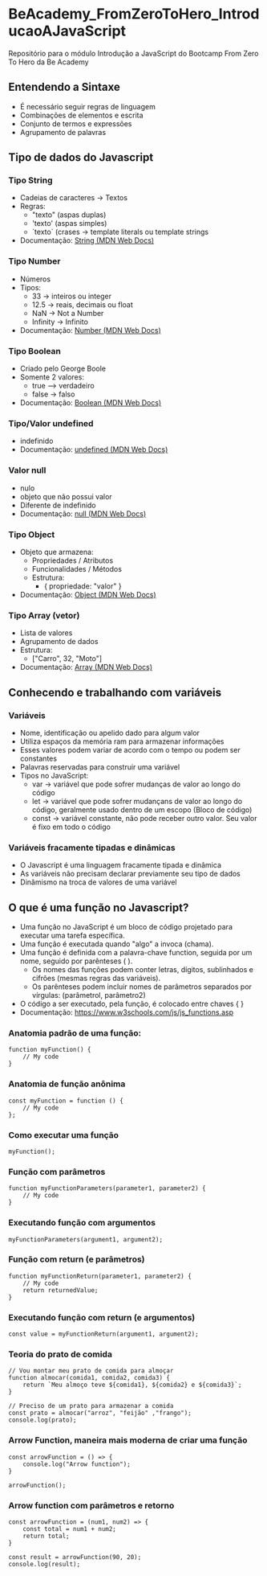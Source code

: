 # BeAcademy_FromZeroToHero_IntroducaoAJavaScript

Repositório para o módulo Introdução a JavaScript do Bootcamp From Zero To Hero da Be Academy

## Entendendo a Sintaxe

-   É necessário seguir regras de linguagem
-   Combinações de elementos e escrita
-   Conjunto de termos e expressões
-   Agrupamento de palavras

## Tipo de dados do Javascript

### Tipo String

-   Cadeias de caracteres -> Textos
-   Regras:
    -   "texto" (aspas duplas)
    -   'texto' (aspas simples)
    -   \`texto\` (crases -> template literals ou template strings
-   Documentação: [String (MDN Web Docs)](https://developer.mozilla.org/pt-BR/docs/Web/JavaScript/Reference/Global_Objects/String)

### Tipo Number

-   Números
-   Tipos:
    -   33 -> inteiros ou integer
    -   12.5 -> reais, decimais ou float
    -   NaN -> Not a Number
    -   Infinity -> Infinito
-   Documentação: [Number (MDN Web Docs)](https://developer.mozilla.org/pt-BR/docs/Web/Javascript/Reference/Global_Objects/Number)

### Tipo Boolean

-   Criado pelo George Boole
-   Somente 2 valores:
    -   true —> verdadeiro
    -   false -> falso
-   Documentação: [Boolean (MDN Web Docs)](https://developer.mozilla.org/pt-BR/docs/Web/JavaScript/Reference/Global_Objects/Boolean)

### Tipo/Valor undefined

-   indefinido
-   Documentação: [undefined (MDN Web Docs)](https://developer.mozilla.org/pt-BR/docs/Web/JavaScript/Reference/Global_Objects/undefined)

### Valor null

-   nulo
-   objeto que não possui valor
-   Diferente de indefinido
-   Documentação: [null (MDN Web Docs)](https://developer.mozilla.org/pt-BR/docs/web/Javascript/Reference/Global_Objects/null)

### Tipo Object

-   Objeto que armazena:
    -   Propriedades / Atributos
    -   Funcionalidades / Métodos
    -   Estrutura:
        -   { propriedade: "valor" }
-   Documentação: [Object (MDN Web Docs)](https://developer.mozilla.org/pt-BR/docs/Web/JavaScript/Reference/Global_Objects/Object)

### Tipo Array (vetor)

-   Lista de valores
-   Agrupamento de dados
-   Estrutura:
    -   ["Carro", 32, "Moto"]
-   Documentação: [Array (MDN Web Docs)](https://developer.mozilla.org/pt-BR/docs/Web/JavaScript/Reference/Global_Objects/Array)

## Conhecendo e trabalhando com variáveis

### Variáveis

-   Nome, identificação ou apelido dado para algum valor
-   Utiliza espaços da memória ram para armazenar informações
-   Esses valores podem variar de acordo com o tempo ou podem ser constantes
-   Palavras reservadas para construir uma variável
-   Tipos no JavaScript:
    -   var -> variável que pode sofrer mudanças de valor ao longo do código
    -   let -> variável que pode sofrer mudançans de valor ao longo do código, geralmente usado dentro de um escopo (Bloco de código)
    -   const -> variável constante, não pode receber outro valor. Seu valor é fixo em todo o código

### Variáveis fracamente tipadas e dinâmicas

-   O Javascript é uma linguagem fracamente tipada e dinâmica
-   As variáveis não precisam declarar previamente seu tipo de dados
-   Dinâmismo na troca de valores de uma variável

## O que é uma função no Javascript?

-   Uma função no JavaScript é um bloco de código projetado para executar uma tarefa específica.
-   Uma função é executada quando "algo" a invoca (chama).
-   Uma função é definida com a palavra-chave function, seguida por um nome, seguido por parênteses ( ).
    -   Os nomes das funções podem conter letras, dígitos, sublinhados e cifrões (mesmas regras das variáveis).
    -   Os parênteses podem incluir nomes de parâmetros separados por vírgulas: (parâmetrol, parâmetro2)
-   O código a ser executado, pela função, é colocado entre chaves { }
-   Documentação: https://www.w3schools.com/js/js_functions.asp

### Anatomia padrão de uma função:

```
function myFunction() {
    // My code
}
```

### Anatomia de função anônima

```
const myFunction = function () {
    // My code
};
```

### Como executar uma função

```
myFunction();
```

### Função com parâmetros

```
function myFunctionParameters(parameter1, parameter2) {
    // My code
}
```

### Executando função com argumentos

```
myFunctionParameters(argument1, argument2);
```

### Função com return (e parâmetros)

```
function myFunctionReturn(parameter1, parameter2) {
    // My code
    return returnedValue;
}
```

### Executando função com return (e argumentos)

```
const value = myFunctionReturn(argument1, argument2);
```

### Teoria do prato de comida

```
// Vou montar meu prato de comida para almoçar
function almocar(comida1, comida2, comida3) {
    return `Meu almoço teve ${comida1}, ${comida2} e ${comida3}`;
}

// Preciso de um prato para armazenar a comida
const prato = almocar("arroz", "feijão" ,"frango");
console.log(prato);
```

### Arrow Function, maneira mais moderna de criar uma função

```
const arrowFunction = () => {
    console.log("Arrow function");
}

arrowFunction();
```

### Arrow function com parâmetros e retorno

```
const arrowFunction = (num1, num2) => {
    const total = num1 + num2;
    return total;
}

const result = arrowFunction(90, 20);
console.log(result);
```
